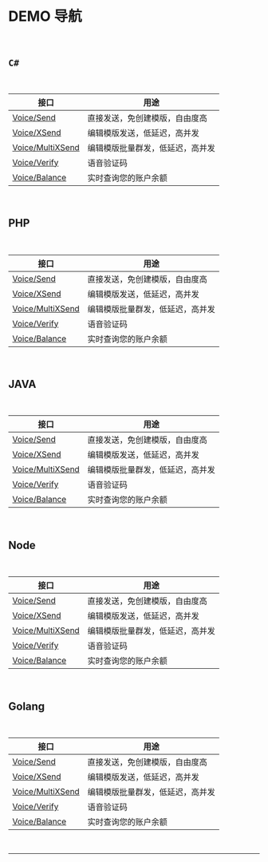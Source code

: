 # DEMO 导航

<br>

## `C#`

<br>

| 接口                                                         | 用途                             |
| ------------------------------------------------------------ | -------------------------------- |
| [Voice/Send](https://www.mysubmail.com/documents/1DxcX1)     | 直接发送，免创建模版，自由度高   |
| [Voice/XSend](https://www.mysubmail.com/documents/lcV272)    | 编辑模版发送，低延迟，高并发     |
| [Voice/MultiXSend](https://www.mysubmail.com/documents/Gcqz1) | 编辑模版批量群发，低延迟，高并发 |
| [Voice/Verify](https://www.mysubmail.com/documents/OJa2i1)   | 语音验证码                       |
| [Voice/Balance](https://www.mysubmail.com/documents/rW7Hv)   | 实时查询您的账户余额             |

<br>

## PHP

<br>

| 接口                                                         | 用途                             |
| ------------------------------------------------------------ | -------------------------------- |
| [Voice/Send](https://www.mysubmail.com/documents/if1ZK3)     | 直接发送，免创建模版，自由度高   |
| [Voice/XSend](https://www.mysubmail.com/documents/lfzL71)    | 编辑模版发送，低延迟，高并发     |
| [Voice/MultiXSend](https://www.mysubmail.com/documents/ruC3N3) | 编辑模版批量群发，低延迟，高并发 |
| [Voice/Verify](https://www.mysubmail.com/documents/Oz67Y3)   | 语音验证码                       |
| [Voice/Balance](https://www.mysubmail.com/documents/IhYpy3)  | 实时查询您的账户余额             |

<br>

## JAVA

<br>

| 接口                                                         | 用途                             |
| ------------------------------------------------------------ | -------------------------------- |
| [Voice/Send](https://www.mysubmail.com/documents/FDSeK2)     | 直接发送，免创建模版，自由度高   |
| [Voice/XSend](https://www.mysubmail.com/documents/RAB892)    | 编辑模版发送，低延迟，高并发     |
| [Voice/MultiXSend](https://www.mysubmail.com/documents/DrZ9M) | 编辑模版批量群发，低延迟，高并发 |
| [Voice/Verify](https://www.mysubmail.com/documents/mtCW93)   | 语音验证码                       |
| [Voice/Balance](https://www.mysubmail.com/documents/nSXbd2)  | 实时查询您的账户余额             |

<br>

## Node

<br>

| 接口                                                         | 用途                             |
| ------------------------------------------------------------ | -------------------------------- |
| [Voice/Send](https://www.mysubmail.com/documents/12Sfl)      | 直接发送，免创建模版，自由度高   |
| [Voice/XSend](https://www.mysubmail.com/documents/ikkF12)    | 编辑模版发送，低延迟，高并发     |
| [Voice/MultiXSend](https://www.mysubmail.com/documents/2iypb1) | 编辑模版批量群发，低延迟，高并发 |
| [Voice/Verify](https://www.mysubmail.com/documents/shlP3)    | 语音验证码                       |
| [Voice/Balance](https://www.mysubmail.com/documents/K3OqK2)  | 实时查询您的账户余额             |

<br>

## Golang

<br>

| 接口                                                         | 用途                             |
| ------------------------------------------------------------ | -------------------------------- |
| [Voice/Send](https://www.mysubmail.com/documents/WruIJ2)     | 直接发送，免创建模版，自由度高   |
| [Voice/XSend](https://www.mysubmail.com/documents/GCPR21)    | 编辑模版发送，低延迟，高并发     |
| [Voice/MultiXSend](https://www.mysubmail.com/documents/qEvD2) | 编辑模版批量群发，低延迟，高并发 |
| [Voice/Verify](https://www.mysubmail.com/documents/6blA41)   | 语音验证码                       |
| [Voice/Balance](https://www.mysubmail.com/documents/8rrhD)   | 实时查询您的账户余额             |

<br>

------
